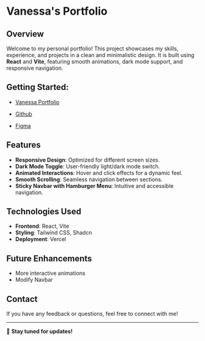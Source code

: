# Vanessa's Portfolio

## Overview

Welcome to my personal portfolio! This project showcases my skills, experience, and projects in a clean and minimalistic design. It is built using **React** and **Vite**, featuring smooth animations, dark mode support, and responsive navigation.

## Getting Started:

- [Vanessa Portfolio](https://vanessa-portfolio-tawny.vercel.app/)

- [Github](https://github.com/vns-shanshan/vanessa-portfolio)
- [Figma](https://www.figma.com/design/QefULXuXInzwsYkmzxQ694/Vanessa-Portfolio?node-id=14-86&p=f&t=nVbjPdn773dzzicH-0)

## Features

- **Responsive Design**: Optimized for different screen sizes.
- **Dark Mode Toggle**: User-friendly light/dark mode switch.
- **Animated Interactions**: Hover and click effects for a dynamic feel.
- **Smooth Scrolling**: Seamless navigation between sections.
- **Sticky Navbar with Hamburger Menu**: Intuitive and accessible navigation.

## Technologies Used

- **Frontend**: React, Vite
- **Styling**: Tailwind CSS, Shadcn
- **Deployment**: Vercel

## Future Enhancements

- More interactive animations
- Modify Navbar

## Contact

If you have any feedback or questions, feel free to connect with me!

---

🚀 **Stay tuned for updates!**
